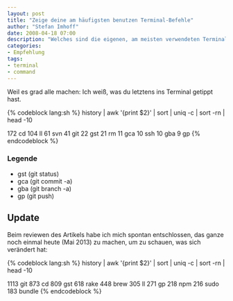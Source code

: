 ```yaml
---
layout: post
title: "Zeige deine am häufigsten benutzen Terminal-Befehle"
author: "Stefan Imhoff"
date: 2008-04-18 07:00
description: "Welches sind die eigenen, am meisten verwendeten Terminal-Befehle?"
categories:
- Empfehlung
tags:
- terminal
- command
---
```


Weil es grad alle machen: Ich weiß, was du letztens ins Terminal getippt hast.

{% codeblock lang:sh %}
history | awk '{print $2}' | sort | uniq -c | sort -rn | head -10

172   cd
104   ll
 61   svn
 41   git
 22   gst
 21   rm
 11   gca
 10   ssh
 10   gba
  9   gp
{% endcodeblock %}

### Legende

* gst (git status)
* gca (git commit -a)
* gba (git branch -a)
* gp (git push)

## Update

Beim reviewen des Artikels habe ich mich spontan entschlossen, das ganze noch einmal heute (Mai 2013) zu machen, um zu schauen, was sich verändert hat:

{% codeblock lang:sh %}
history | awk '{print $2}' | sort | uniq -c | sort -rn | head -10

1113 git
 873 cd
 809 gst
 618 rake
 448 brew
 305 ll
 271 gp
 218 npm
 216 sudo
 183 bundle
{% endcodeblock %}

